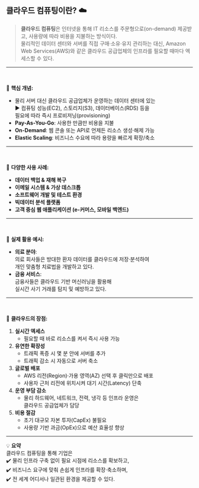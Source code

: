 ## 클라우드 컴퓨팅이란? ☁️

> **클라우드 컴퓨팅**은 인터넷을 통해 IT 리소스를 주문형으로(on-demand) 제공받고, 사용량에 따라 비용을 지불하는 방식이다.  
> 물리적인 데이터 센터와 서버를 직접 구매·소유·유지 관리하는 대신, Amazon Web Services(AWS)와 같은 클라우드 공급업체의 인프라를 필요할 때마다 엑세스할 수 있다.

---

<br>

🔹 **핵심 개념:**
- 물리 서버 대신 클라우드 공급업체가 운영하는 데이터 센터에 있는  
  ▶️ 컴퓨팅 성능(EC2), 스토리지(S3), 데이터베이스(RDS) 등을  
  필요에 따라 즉시 프로비저닝(provisioning)  
- **Pay-As-You-Go**: 사용한 만큼만 비용을 지불  
- **On-Demand**: 웹 콘솔 또는 API로 언제든 리소스 생성·해제 가능  
- **Elastic Scaling**: 비즈니스 수요에 따라 용량을 빠르게 확장/축소  

---

<br>

🔹 **다양한 사용 사례:**
- **데이터 백업 & 재해 복구**  
- **이메일 시스템 & 가상 데스크톱**  
- **소프트웨어 개발 및 테스트 환경**  
- **빅데이터 분석 플랫폼**  
- **고객 중심 웹 애플리케이션 (e-커머스, 모바일 백엔드)**  

---

<br>

🔹 **실제 활용 예시:**
- **의료 분야**:  
  의료 회사들은 방대한 환자 데이터를 클라우드에 저장·분석하여  
  개인 맞춤형 치료법을 개발하고 있다.  
- **금융 서비스**:  
  금융사들은 클라우드 기반 머신러닝을 활용해  
  실시간 사기 거래를 탐지 및 예방하고 있다.  

---

<br>

🔹 **클라우드의 장점:**
1. **실시간 엑세스**  
   - 필요할 때 바로 리소스를 켜서 즉시 사용 가능  
2. **유연한 확장성**  
   - 트래픽 폭증 시 몇 분 안에 서버를 추가  
   - 트래픽 감소 시 자동으로 서버 축소  
3. **글로벌 배포**  
   - AWS 리전(Region)·가용 영역(AZ) 선택 후 클릭만으로 배포  
   - 사용자 근처 리전에 위치시켜 대기 시간(Latency) 단축  
4. **운영 부담 감소**  
   - 물리 하드웨어, 네트워크, 전력, 냉각 등 인프라 운영은  
     클라우드 공급업체가 담당  
5. **비용 절감**  
   - 초기 대규모 자본 투자(CapEx) 불필요  
   - 사용량 기반 과금(OpEx)으로 예산 효율성 향상  

---

💡 **요약**  
클라우드 컴퓨팅을 통해 기업은  
✔️ 물리 인프라 구축 없이 필요 시점에 리소스를 확보하고,  
✔️ 비즈니스 요구에 맞춰 손쉽게 인프라를 확장·축소하며,  
✔️ 전 세계 어디서나 일관된 환경을 제공할 수 있다.  
